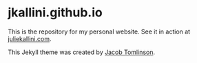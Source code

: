 # jkallini.github.io

This is the repository for my personal website. See it in action at [juliekallini.com](https://juliekallini.com).

This Jekyll theme was created by [Jacob Tomlinson](http://www.twitter.com/_jacobtomlinson).
